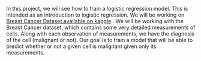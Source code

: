 In this project, we will see how to train a logistic regression model. This is intended as an introduction to logistic regression.
We will be working on [Breast Cancer Dataset available on kaggle](https://www.kaggle.com/datasets/uciml/breast-cancer-wisconsin-data) .
We will be working with the Breast Cancer dataset, which contains some very detailed measurements of cells.
Along with each observation of measurements, we have the diagnosis of the cell (malignant or not). Our goal is to train a model that will be able to predict whether or not a given cell is malignant given only its measurements.
